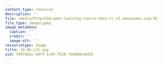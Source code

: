 ```yaml
---
content_type: resource
description: ''
file: /media/https%3A/open-learning-course-data-rc.s3.amazonaws.com/18-06-linear-algebra-spring-2010/790f6b2cd4f41c93f5187de068ce65dc_18.06_L21.jpg
file_type: image/jpeg
image_metadata:
  caption: ''
  credit: ''
  image-alt: ''
resourcetype: Image
title: 18.06_L21.jpg
uid: 790f6b2c-d4f4-1c93-f518-7de068ce65dc
---
```

